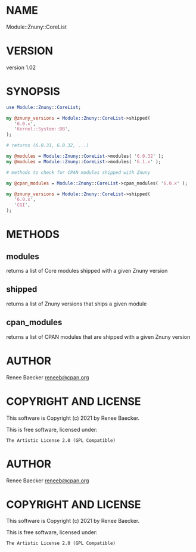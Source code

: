 # NAME

Module::Znuny::CoreList

# VERSION

version 1.02

# SYNOPSIS

```perl
use Module::Znuny::CoreList;

my @znuny_versions = Module::Znuny::CoreList->shipped(
   '6.0.x',
   'Kernel::System::DB',
);

# returns (6.0.31, 6.0.32, ...)

my @modules = Module::Znuny::CoreList->modules( '6.0.32' );
my @modules = Module::Znuny::CoreList->modules( '6.1.x' );

# methods to check for CPAN modules shipped with Znuny

my @cpan_modules = Module::Znuny::CoreList->cpan_modules( '6.0.x' );

my @znuny_versions = Module::Znuny::CoreList->shipped(
   '6.0.x',
   'CGI',
);
```

# METHODS

## modules

returns a list of Core modules shipped with a given Znuny version

## shipped

returns a list of Znuny versions that ships a given module

## cpan\_modules

returns a list of CPAN modules that are shipped with a given Znuny version

# AUTHOR

Renee Baecker <reneeb@cpan.org>

# COPYRIGHT AND LICENSE

This software is Copyright (c) 2021 by Renee Baecker.

This is free software, licensed under:

```
The Artistic License 2.0 (GPL Compatible)
```

# AUTHOR

Renee Baecker <reneeb@cpan.org>

# COPYRIGHT AND LICENSE

This software is Copyright (c) 2021 by Renee Baecker.

This is free software, licensed under:

```
The Artistic License 2.0 (GPL Compatible)
```
